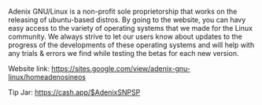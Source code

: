 Adenix GNU/Linux is a non-profit sole proprietorship that works on the releasing of ubuntu-based distros.
By going to the website, you can havy easy access to the variety of operating systems that we made for the Linux community.
We always strive to let our users know about updates to the progress of the developments of these operating systems
and will help with any trials & errors we find while testing the betas for each new version.

Website link:
https://sites.google.com/view/adenix-gnu-linux/homeadenosineos

Tip Jar:
https://cash.app/$AdenixSNPSP
